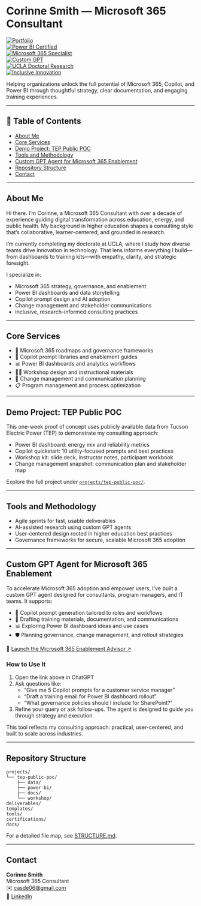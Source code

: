 # Corinne Smith — Microsoft 365 Consultant

[![Portfolio](https://img.shields.io/badge/Portfolio-Consulting_Projects-blue)](https://github.com/csmith3051/m365-consulting-portfolio)  
[![Power BI Certified](https://img.shields.io/badge/Power_BI-DataCamp_Certified-green)](https://www.datacamp.com)  
[![Microsoft 365 Specialist](https://img.shields.io/badge/Microsoft_365-Specialist-orange)](https://learn.microsoft.com)  
[![Custom GPT](https://img.shields.io/badge/Custom_GPT-M365_Enablement_Agent-blueviolet)](https://chatgpt.com/g/g-689d345b71d0819184d2fa9c40af85d5-microsoft-365-strategy-advisor)  
[![UCLA Doctoral Research](https://img.shields.io/badge/UCLA-Ed.D._Candidate-003B5C)](https://www.ucla.edu)  
[![Inclusive Innovation](https://img.shields.io/badge/Approach-Inclusive_and_Research_Driven-purple)](#)

Helping organizations unlock the full potential of Microsoft 365, Copilot, and Power BI through thoughtful strategy, clear documentation, and engaging training experiences.

---

## 📖 Table of Contents

- [About Me](#about-me)  
- [Core Services](#core-services)  
- [Demo Project: TEP Public POC](#demo-project-tep-public-poc)  
- [Tools and Methodology](#tools-and-methodology)  
- [Custom GPT Agent for Microsoft 365 Enablement](#m365-agent)  
- [Repository Structure](#repository-structure)  
- [Contact](#contact)  

---

## About Me

Hi there. I’m Corinne, a Microsoft 365 Consultant with over a decade of experience guiding digital transformation across education, energy, and public health. My background in higher education shapes a consulting style that’s collaborative, learner-centered, and grounded in research.

I’m currently completing my doctorate at UCLA, where I study how diverse teams drive innovation in technology. That lens informs everything I build—from dashboards to training kits—with empathy, clarity, and strategic foresight.

I specialize in:
- Microsoft 365 strategy, governance, and enablement  
- Power BI dashboards and data storytelling  
- Copilot prompt design and AI adoption  
- Change management and stakeholder communications  
- Inclusive, research-informed consulting practices  

---

## Core Services

- 🧭 Microsoft 365 roadmaps and governance frameworks  
- 🤖 Copilot prompt libraries and enablement guides  
- 📊 Power BI dashboards and analytics workflows  
- 🧑‍🏫 Workshop design and instructional materials  
- 🔄 Change management and communication planning  
- 📋 Program management and process optimization  

---

## Demo Project: TEP Public POC

This one-week proof of concept uses publicly available data from Tucson Electric Power (TEP) to demonstrate my consulting approach:

- Power BI dashboard: energy mix and reliability metrics  
- Copilot quickstart: 10 utility-focused prompts and best practices  
- Workshop kit: slide deck, instructor notes, participant workbook  
- Change management snapshot: communication plan and stakeholder map  

Explore the full project under [`projects/tep-public-poc/`](projects/tep-public-poc).

---

## Tools and Methodology

- Agile sprints for fast, usable deliverables  
- AI-assisted research using custom GPT agents  
- User-centered design rooted in higher education best practices  
- Governance frameworks for secure, scalable Microsoft 365 adoption  

---

<a id="m365-agent"></a>

## Custom GPT Agent for Microsoft 365 Enablement

To accelerate Microsoft 365 adoption and empower users, I’ve built a custom GPT agent designed for consultants, program managers, and IT teams. It supports:

- 🧩 Copilot prompt generation tailored to roles and workflows  
- 📄 Drafting training materials, documentation, and communications  
- 📊 Exploring Power BI dashboard ideas and use cases  
- 🛡️ Planning governance, change management, and rollout strategies  

🔗 [Launch the Microsoft 365 Enablement Advisor ↗](https://chatgpt.com/g/g-689d345b71d0819184d2fa9c40af85d5-microsoft-365-strategy-advisor)

### How to Use It

1. Open the link above in ChatGPT  
2. Ask questions like:  
   - “Give me 5 Copilot prompts for a customer service manager”  
   - “Draft a training email for Power BI dashboard rollout”  
   - “What governance policies should I include for SharePoint?”  
3. Refine your query or ask follow-ups. The agent is designed to guide you through strategy and execution.

This tool reflects my consulting approach: practical, user-centered, and built to scale across industries.

---

## Repository Structure

```
projects/
└── tep-public-poc/
    ├── data/
    ├── power-bi/
    ├── docs/
    └── workshop/
deliverables/
templates/
tools/
certifications/
docs/
```

For a detailed file map, see [STRUCTURE.md](STRUCTURE.md).

---

## Contact

**Corinne Smith**  
Microsoft 365 Consultant  
✉️ casde06@gmail.com  
🔗 [LinkedIn](https://linkedin.com/in/csmithca)
